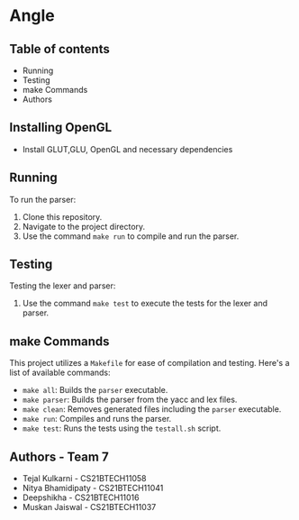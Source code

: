 # Angle

## Table of contents

- Running
- Testing
- make Commands
- Authors

## Installing OpenGL
- Install GLUT,GLU, OpenGL and necessary dependencies

## Running
To run the parser:

1. Clone this repository.
2. Navigate to the project directory.
3. Use the command `make run` to compile and run the parser.

## Testing
Testing the lexer and parser:

1. Use the command `make test` to execute the tests for the lexer and parser.


## make Commands
This project utilizes a `Makefile` for ease of compilation and testing. Here's a list of available commands:

- `make all`: Builds the `parser` executable.
- `make parser`: Builds the parser from the yacc and lex files.
- `make clean`: Removes generated files including the `parser` executable.
- `make run`: Compiles and runs the parser.
- `make test`: Runs the tests using the `testall.sh` script.

## Authors - Team 7
- Tejal Kulkarni    - CS21BTECH11058
- Nitya Bhamidipaty - CS21BTECH11041
- Deepshikha        - CS21BTECH11016
- Muskan Jaiswal    - CS21BTECH11037


